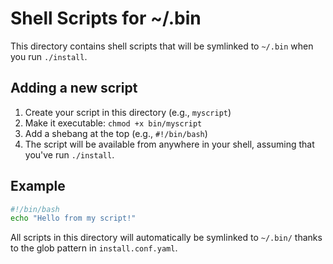 # Shell Scripts for ~/.bin

This directory contains shell scripts that will be symlinked to `~/.bin` when you run `./install`.

## Adding a new script

1. Create your script in this directory (e.g., `myscript`)
2. Make it executable: `chmod +x bin/myscript`
3. Add a shebang at the top (e.g., `#!/bin/bash`)
4. The script will be available from anywhere in your shell, assuming that you've run `./install`.

## Example

```bash
#!/bin/bash
echo "Hello from my script!"
```

All scripts in this directory will automatically be symlinked to `~/.bin/` thanks to the glob pattern in `install.conf.yaml`.
